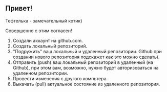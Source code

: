 ## Привет!

Тефтелька - замечательный котик)

Совершенно с этим согласен!

1. Создали аккаунт на github.com.
2. Создать локальный репозиторий.
3. "Подружить" ваш локальный и удаленный репозитории. Github при создании нового репозитория подскажет как это можно сделать).
4. Отправить (push) ваш локальный репозиторий в удаленный (на Github), при этом вам, возможно, нужно будет авторизоваться на удаленном репозитории.
5. Провести изменения с другого компьтера.
6. Выкачать (pull) актуальное состояние из удаленного репозитория.